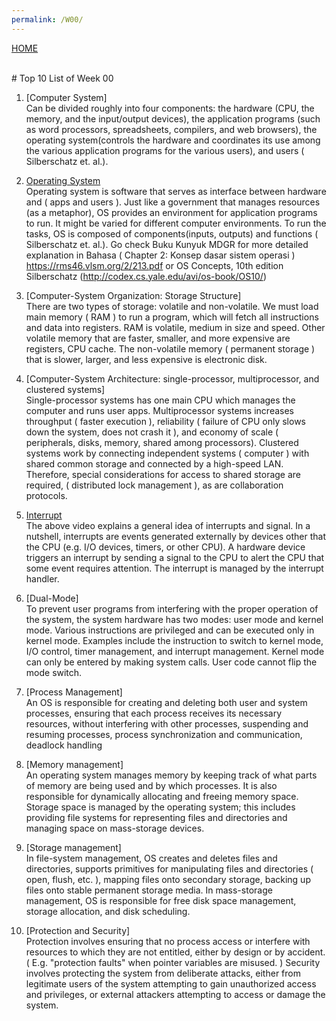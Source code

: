 ```yaml
---
permalink: /W00/
---
```

[HOME](../)

<br>
# Top 10 List of Week 00

1. [Computer System]<br>
Can be divided roughly into four components: the hardware (CPU, the memory, and the input/output devices), the application programs (such as word processors, spreadsheets, compilers, and web browsers), the operating system(controls the hardware and coordinates its use among the various application programs for the various users), and users ( Silberschatz et. al.). 

2. [Operating System](https://en.wikipedia.org/wiki/2)<br>
Operating system is software that serves as interface between hardware and ( apps and users ). Just like a government that manages resources (as a metaphor), OS provides an environment for application programs to run. It might be varied for different computer environments. To run the tasks, OS is composed of components(inputs, outputs) and functions ( Silberschatz et. al.).
Go check Buku Kunyuk MDGR for more detailed explanation in Bahasa ( Chapter 2: Konsep dasar sistem operasi ) https://rms46.vlsm.org/2/213.pdf or OS Concepts, 10th edition Silberschatz (http://codex.cs.yale.edu/avi/os-book/OS10/)


3. [Computer-System Organization: Storage Structure]<br>
There are two types of storage: volatile and non-volatile. We must load main memory ( RAM ) to run a program, which will fetch all instructions and data into registers. RAM is volatile, medium in size and speed. Other volatile memory that are faster, smaller, and more expensive are registers, CPU cache. The non-volatile memory ( permanent storage ) that is slower, larger, and less expensive is electronic disk.

4. [Computer-System Architecture: single-processor, multiprocessor, and clustered systems]<br>
Single-processor systems has one main CPU which manages the computer and runs user apps. Multiprocessor systems increases throughput ( faster execution ), reliability ( failure of CPU only slows down the system, does not crash it ), and economy of scale ( peripherals, disks, memory, shared among processors). Clustered systems work by connecting independent systems ( computer ) with shared common storage and connected by a high-speed LAN. Therefore, special considerations for access to shared storage are required, ( distributed lock management ), as are collaboration protocols.

5. [Interrupt](https://www.youtube.com/watch?v=w-FVhgmYQwc)<br>
The above video explains a general idea of interrupts and signal. In a nutshell, interrupts are events generated externally by devices other that the CPU (e.g. I/O devices, timers, or other CPU). A hardware device triggers an interrupt by sending a signal to the CPU to alert the CPU that some event requires attention. The interrupt is managed by the interrupt handler.

6. [Dual-Mode]<br>
To prevent user programs from interfering with the proper operation of the system, the system hardware has two modes: user mode and kernel mode. Various instructions are privileged and can be executed only in kernel mode. Examples include the instruction to switch to kernel mode, I/O control, timer management, and interrupt management. Kernel mode can only be entered by making system calls. User code cannot flip the mode switch.

7. [Process Management]<br>
An OS is responsible for creating and deleting both user and system processes, ensuring that each process receives its necessary resources, without interfering with other processes, suspending and resuming processes, process synchronization and communication, deadlock handling

8. [Memory management]<br>
An operating system manages memory by keeping track of what parts of memory are being used and by which processes. It is also responsible for dynamically allocating and freeing memory space. Storage space is managed by the operating system; this includes providing file systems for representing files and directories and managing space on mass-storage devices.

9. [Storage management]<br>
In file-system management, OS creates and deletes files and directories, supports primitives for manipulating files and directories ( open, flush, etc. ), mapping files onto secondary storage, backing up files onto stable permanent storage media. In mass-storage management, OS is responsible for free disk space management, storage allocation, and disk scheduling.

10. [Protection and Security]<br>
Protection involves ensuring that no process access or interfere with resources to which they are not entitled, either by design or by accident. ( E.g. "protection faults" when pointer variables are misused. ) Security involves protecting the system from deliberate attacks, either from legitimate users of the system attempting to gain unauthorized access and privileges, or external attackers attempting to access or damage the system.

